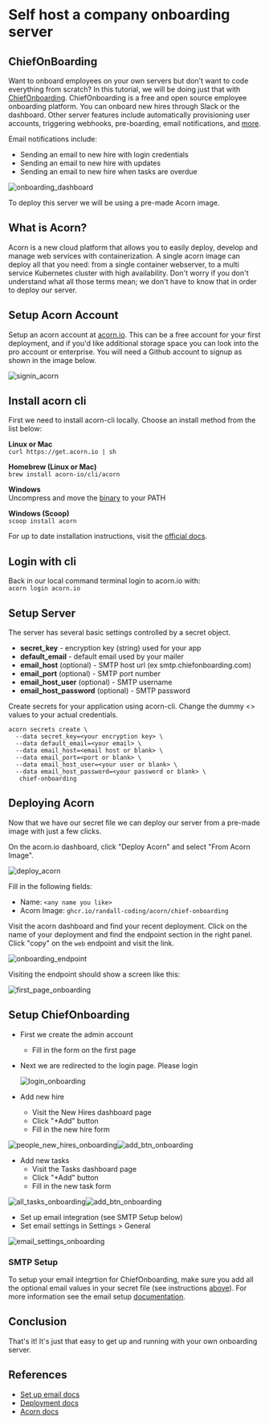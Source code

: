 # Self host a company onboarding server

## ChiefOnBoarding
Want to onboard employees on your own servers but don't want to code everything from scratch?  In this tutorial, we will be doing just that with [ChiefOnboarding](https://chiefonboarding.com).  ChiefOnboarding is a free and open source employee onboarding platform. You can onboard new hires through Slack or the dashboard.  Other server features include automatically provisioning user accounts, triggering webhooks, pre-boarding, email notifications, and [more](https://github.com/chiefonboarding/ChiefOnboarding#features).

Email notifications include: 
  - Sending an email to new hire with login credentials
  - Sending an email to new hire with updates
  - Sending an email to new hire when tasks are overdue

![onboarding_dashboard](https://github.com/randall-coding/ChiefOnboarding/assets/39175191/187dba13-b641-4cfd-9440-fd56944de9be)

To deploy this server we will be using a pre-made Acorn image.

## What is Acorn? 
Acorn is a new cloud platform that allows you to easily deploy, develop and manage web services with containerization.  A single acorn image can deploy all that you need: from a single container webserver, to a multi service Kubernetes cluster with high availability.  Don't worry if you don't understand what all those terms mean; we don't have to know that in order to deploy our server.

## Setup Acorn Account
Setup an acorn account at [acorn.io](https://acorn.io).  This can be a free account for your first deployment, and if you'd like additional storage space you can look into the pro account or enterprise.  You will need a Github account to signup as shown in the image below.

![signin_acorn](https://github.com/randall-coding/opensupports-docker/assets/39175191/d46815fb-d2d5-42cd-b93d-41ca541a63bd)

## Install acorn cli 
First we need to install acorn-cli locally.  Choose an install method from the list below:

**Linux or Mac** <br>
`curl https://get.acorn.io | sh`

**Homebrew (Linux or Mac)** <br>
`brew install acorn-io/cli/acorn`

**Windows** <br> 
Uncompress and move the [binary](https://cdn.acrn.io/cli/default_windows_amd64_v1/acorn.exe) to your PATH

**Windows (Scoop)** <br>
`scoop install acorn`

For up to date installation instructions, visit the [official docs](https://runtime-docs.acorn.io/installation/installing).

## Login with cli
Back in our local command terminal login to acorn.io with: <br>
`acorn login acorn.io` 

## Setup Server
The server has several basic settings controlled by a secret object.  
 * **secret_key** - encryption key (string) used for your app
 * **default_email** - default email used by your mailer
 * **email_host** (optional) - SMTP host url (ex smtp.chiefonboarding.com) 
 * **email_port** (optional) - SMTP port number 
 * **email_host_user** (optional) - SMTP username 
 * **email_host_password** (optional) - SMTP password 

Create secrets for your application using acorn-cli.  Change the dummy <> values to your actual credentials.
```
acorn secrets create \
  --data secret_key=<your encryption key> \
  --data default_email=<your email> \
  --data email_host=<email host or blank> \
  --data email_port=<port or blank> \
  --data email_host_user=<your user or blank> \
  --data email_host_password=<your password or blank> \
   chief-onboarding
```

## Deploying Acorn
Now that we have our secret file we can deploy our server from a pre-made image with just a few clicks.

On the acorn.io dashboard, click "Deploy Acorn" and select "From Acorn Image".

![deploy_acorn](https://github.com/randall-coding/ChiefOnboarding/assets/39175191/822ad8ba-574a-4aea-86e3-33ab94a63d4d)

Fill in the following fields:
- Name: `<any name you like>`
- Acorn Image: `ghcr.io/randall-coding/acorn/chief-onboarding`


Visit the acorn dashboard and find your recent deployment.  Click on the name of your deployment and find the endpoint section in the right panel.  Click "copy" on the `web` endpoint and visit the link.

![onboarding_endpoint](https://github.com/randall-coding/ChiefOnboarding/assets/39175191/d073913d-a77f-4a48-9d9a-f89c8f80a129)

Visiting the endpoint should show a screen like this:

![first_page_onboarding](https://github.com/randall-coding/ChiefOnboarding/assets/39175191/53379149-8f8f-4ce0-873e-7e7e9a8d19d5)

## Setup ChiefOnboarding
- First we create the admin account
  -  Fill in the form on the first page
- Next we are redirected to the login page.  Please login

   ![login_onboarding](https://github.com/randall-coding/ChiefOnboarding/assets/39175191/801b372d-b9bc-4cb2-8363-3f211e74056f)

- Add new hire
  - Visit the New Hires dashboard page
  - Click "+Add" button
  - Fill in the new hire form

![people_new_hires_onboarding](https://github.com/randall-coding/ChiefOnboarding/assets/39175191/f6bc9094-e64a-4866-b06d-48422dbf0f81)![add_btn_onboarding](https://github.com/randall-coding/ChiefOnboarding/assets/39175191/b7ec4547-f039-40b8-922d-54d2c190fcbb)

- Add new tasks
  - Visit the Tasks dashboard page
  - Click "+Add" button
  - Fill in the new task form

![all_tasks_onboarding](https://github.com/randall-coding/ChiefOnboarding/assets/39175191/57c65820-0519-4d00-8547-ad1e4231a445)![add_btn_onboarding](https://github.com/randall-coding/ChiefOnboarding/assets/39175191/b7ec4547-f039-40b8-922d-54d2c190fcbb)

- Set up email integration (see SMTP Setup below)
- Set email settings in Settings > General

![email_settings_onboarding](https://github.com/randall-coding/ChiefOnboarding/assets/39175191/ec5d6b32-a555-4c71-9c83-6b92bea98e33)

### SMTP Setup
To setup your email integrtion for ChiefOnboarding, make sure you add all the optional email values in your secret file (see instructions [above](/tutorial.md#setup-server)).  For more information see the email setup [documentation](https://github.com/chiefonboarding/ChiefOnboarding/blob/master/docs/Deployment.md#email).

## Conclusion
That's it!  It's just that easy to get up and running with your own onboarding server.  

## References
* [Set up email docs](https://github.com/chiefonboarding/ChiefOnboarding/blob/master/docs/Deployment.md#email)
* [Deployment docs](https://github.com/chiefonboarding/ChiefOnboarding/blob/master/docs/Deployment.md)
* [Acorn docs](https://docs.acorn.io/)
